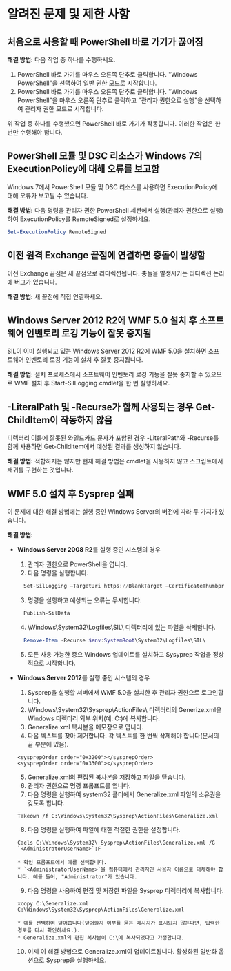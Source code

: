 # <a name="known-issues-and-limitations"></a>알려진 문제 및 제한 사항

<a name="powershell-shortcuts-are-broken-when-used-for-the-first-time"></a>처음으로 사용할 때 PowerShell 바로 가기가 끊어짐
------------------------------------------------------------

**해결 방법:** 다음 작업 중 하나를 수행하세요.

1.  PowerShell 바로 가기를 마우스 오른쪽 단추로 클릭합니다. "Windows PowerShell"을 선택하여 일반 권한 모드로 시작합니다.
2.  PowerShell 바로 가기를 마우스 오른쪽 단추로 클릭합니다. "Windows PowerShell"을 마우스 오른쪽 단추로 클릭하고 "관리자 권한으로 실행"을 선택하여 관리자 권한 모드로 시작합니다.

위 작업 중 하나를 수행했으면 PowerShell 바로 가기가 작동합니다. 이러한 작업은 한 번만 수행해야 합니다.


<a name="powershell-modules-and-dsc-resources-report-errors-about-executionpolicy-on-windows-7"></a>PowerShell 모듈 및 DSC 리소스가 Windows 7의 ExecutionPolicy에 대해 오류를 보고함
-------------------------------------------------------------------------------------
Windows 7에서 PowerShell 모듈 및 DSC 리소스를 사용하면 ExecutionPolicy에 대해 오류가 보고될 수 있습니다.

**해결 방법:** 다음 명령을 관리자 권한 PowerShell 세션에서 실행(관리자 권한으로 실행)하여 ExecutionPolicy를 RemoteSigned로 설정하세요.

```powershell
Set-ExecutionPolicy RemoteSigned
```

<a name="connecting-to-an-old-remote-exchange-endpoint-causes-a-crash"></a>이전 원격 Exchange 끝점에 연결하면 충돌이 발생함
------------------------------------------------------------

이전 Exchange 끝점은 새 끝점으로 리디렉션됩니다. 충돌을 발생시키는 리디렉션 논리에 버그가 있습니다.

**해결 방법:** 새 끝점에 직접 연결하세요.


<a name="software-inventory-logging-feature-is-erroneously-stopped-after-wmf-50-installation-on-windows-server-2012-r2"></a>Windows Server 2012 R2에 WMF 5.0 설치 후 소프트웨어 인벤토리 로깅 기능이 잘못 중지됨
-------------------------------------------------------------------------------------------------------------

SIL이 이미 실행되고 있는 Windows Server 2012 R2에 WMF 5.0을 설치하면 소프트웨어 인벤토리 로깅 기능이 설치 후 잘못 중지됩니다.

**해결 방법:** 설치 프로세스에서 소프트웨어 인벤토리 로깅 기능을 잘못 중지할 수 있으므로 WMF 설치 후 Start-SilLogging cmdlet을 한 번 실행하세요.

<a name="get-childitem-does-not-work-if--literalpath-and--recurse-are-used-together"></a>-LiteralPath 및 -Recurse가 함께 사용되는 경우 Get-ChildItem이 작동하지 않음
--------------------------------------------------------------------------

디렉터리 이름에 잘못된 와일드카드 문자가 포함된 경우 -LiteralPath와 -Recurse를 함께 사용하면 Get-ChildItem에서 예상된 결과를 생성하지 않습니다.

**해결 방법:** 적합하지는 않지만 현재 해결 방법은 cmdlet을 사용하지 않고 스크립트에서 재귀를 구현하는 것입니다.


<a name="sysprep-fails-after-wmf-50-installation"></a>WMF 5.0 설치 후 Sysprep 실패
----------------------------------------

이 문제에 대한 해결 방법에는 실행 중인 Windows Server의 버전에 따라 두 가지가 있습니다.

**해결 방법:**
- **Windows Server 2008 R2**를 실행 중인 시스템의 경우
  1. 관리자 권한으로 PowerShell을 엽니다.
  2. 다음 명령을 실행합니다. 
  
  ```powershell
    Set-SilLogging –TargetUri https://BlankTarget –CertificateThumbprint 0123456789
  ```
  3. 명령을 실행하고 예상되는 오류는 무시합니다.
  
  ```powershell
    Publish-SilData
   ```
  4. \Windows\System32\Logfiles\SIL\ 디렉터리에 있는 파일을 삭제합니다.
  
  ```powershell
    Remove-Item -Recurse $env:SystemRoot\System32\Logfiles\SIL\
  ```
  5. 모든 사용 가능한 중요 Windows 업데이트를 설치하고 Sysyprep 작업을 정상적으로 시작합니다.
  
- **Windows Server 2012**를 실행 중인 시스템의 경우
  1.    Sysprep을 실행할 서버에서 WMF 5.0을 설치한 후 관리자 권한으로 로그인합니다.
  2.    \Windows\System32\Sysprep\ActionFiles\ 디렉터리의 Generize.xml을 Windows 디렉터리 외부 위치(예: C:\)에 복사합니다.
  3.    Generalize.xml 복사본을 메모장으로 엽니다.
  4.    다음 텍스트를 찾아 제거합니다. 각 텍스트를 한 번씩 삭제해야 합니다(문서의 끝 부분에 있음).

    ```
    <sysprepOrder order="0x3200"></sysprepOrder>
    <sysprepOrder order="0x3300"></sysprepOrder>
    ```

  5.    Generalize.xml의 편집된 복사본을 저장하고 파일을 닫습니다.
  6.    관리자 권한으로 명령 프롬프트를 엽니다.
  7.    다음 명령을 실행하여 system32 폴더에서 Generalize.xml 파일의 소유권을 갖도록 합니다.

    ```
    Takeown /f C:\Windows\System32\Sysprep\ActionFiles\Generalize.xml 
    ```

  8.    다음 명령을 실행하여 파일에 대한 적절한 권한을 설정합니다.

    ```
    Cacls C:\Windows\System32\ Sysprep\ActionFiles\Generalize.xml /G `<AdministratorUserName>`:F 
    ```
      * 확인 프롬프트에서 예를 선택합니다. 
      * `<AdministratorUserName>`을 컴퓨터에서 관리자인 사용자 이름으로 대체해야 합니다. 예를 들어, "Administrator"가 있습니다.
      
  9.    다음 명령을 사용하여 편집 및 저장한 파일을 Sysprep 디렉터리에 복사합니다.

    ```
    xcopy C:\Generalize.xml C:\Windows\System32\Sysprep\ActionFiles\Generalize.xml 
    ```
      * 예를 선택하여 덮어씁니다(덮어쓸지 여부를 묻는 메시지가 표시되지 않는다면, 입력한 경로를 다시 확인하세요.).
      * Generalize.xml의 편집 복사본이 C:\에 복사되었다고 가정합니다.

  10.   이제 이 해결 방법으로 Generalize.xml이 업데이트됩니다. 활성화된 일반화 옵션으로 Sysprep을 실행하세요.
